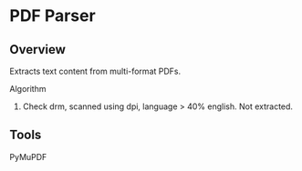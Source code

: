 # PDF Parser
## Overview
Extracts text content from multi-format PDFs.

Algorithm
1. Check drm, scanned using dpi, language > 40% english. Not extracted.

## Tools
PyMuPDF
